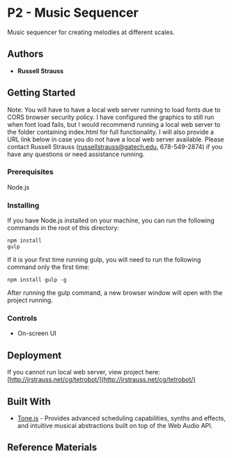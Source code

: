 # P2 - Music Sequencer

Music sequencer for creating melodies at different scales.

## Authors

* **Russell Strauss**

## Getting Started

Note: You will have to have a local web server running to load fonts due to CORS browser security policy. I have configured the graphics to still run when font load fails, but I would recommend running a local web server to the folder containing index.html for full functionality. I will also provide a URL link below in case you do not have a local web server available. Please contact Russell Strauss (russellstrauss@gatech.edu, 678-549-2874) if you have any questions or need assistance running.


### Prerequisites

Node.js

### Installing

If you have Node.js installed on your machine, you can run the following commands in the root of this directory:

```
npm install
gulp
```

If it is your first time running gulp, you will need to run the following command only the first time:

```
npm install gulp -g
```

After running the gulp command, a new browser window will open with the project running.

### Controls

* On-screen UI

## Deployment

If you cannot run local web server, view project here: [http://jrstrauss.net/cg/tetrobot/](http://jrstrauss.net/cg/tetrobot/) 

## Built With

* [Tone.js](https://tonejs.github.io/) - Provides advanced scheduling capabilities, synths and effects, and intuitive musical abstractions built on top of the Web Audio API.

## Reference Materials
